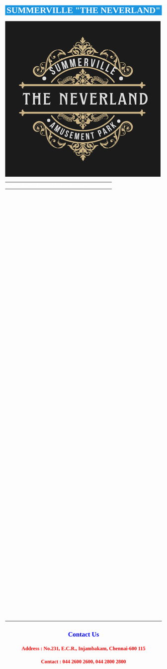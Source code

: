 <html lang="en">
<head>
<title>Summerville "The Neverland"</title>
<style>
.center {

  display: block;

  margin-left: auto;

  margin-right: auto;

  width: 50%;

}
    *{font-family:'Times New Roman';
font-size:normal;
}
#topic{
     color:white;
     background-color:rgb(27, 149, 224);
     text-align:center;
     }

table{
         font-size:large;
         border:1px solid black;
         width:100%;
         background-color:brown;
         }
#about{
    text-align:center;
    color:blue;
}
.link{
    color:white;
    text-decoration:none;
    }
</style>
</head>
<body>
<h1 id="topic"> SUMMERVILLE "THE NEVERLAND"</h1>
<img src="Pic.png" class="center"><br>
<table id="table">
<tr><td><a class="link" href="index.html">Home</a></td>
<td><a class="link" href="index1.html">Rides</a></td>
<td><a class="link" href="index2.html">FREAKY FETE</a></td>
<td><a class="link" href="index3.html">Packages</a></td>
<td><a class="link" href=#c>Contact Us</a></td></tr>
</table>
<br>
<br><br><br><br><br><br><br><br><br><br>
<br><br><br><br><br><br><br><br><br><br>
<br><br><br><br><br><br><br><br><br>
<br><br><br><br><br><br><br>
<br><br><br><br><br><br><br><br><br><br>
<br><br><br><br><br><br><br><br><br><br>
<br><br><br><br><br><br><br><br><br><br>
<br><br><br><br><br><br><br><br><br><br>
<br><br><br>
<hr>
<div id="c"><h2 id="about"> Contact Us</h2>
<h3 style="color: red;text-align:center">Address : No.231, E.C.R., Injambakam, Chennai-600 115</h3>
<h3 style="color:red;text-align:center">Contact : 044 2600 2600, 044 2800 2800</h3>
</div>
</body>
</html>

